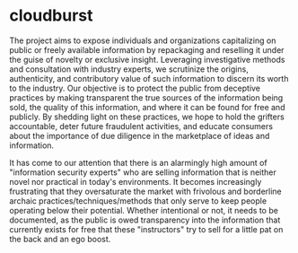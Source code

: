 # cloudburst
The project aims to expose individuals and organizations capitalizing on public or freely available information by repackaging and reselling it under the guise of novelty or exclusive insight. Leveraging investigative methods and consultation with industry experts, we scrutinize the origins, authenticity, and contributory value of such information to discern its worth to the industry. Our objective is to protect the public from deceptive practices by making transparent the true sources of the information being sold, the quality of this information, and where it can be found for free and publicly. By shedding light on these practices, we hope to hold the grifters accountable, deter future fraudulent activities, and educate consumers about the importance of due diligence in the marketplace of ideas and information.

It has come to our attention that there is an alarmingly high amount of "information security experts" who are selling information that is neither novel nor practical in today's environments. It becomes increasingly frustrating that they oversaturate the market with frivolous and borderline archaic practices/techniques/methods that only serve to keep people operating below their potential. Whether intentional or not, it needs to be documented, as the public is owed transparency into the information that currently exists for free that these "instructors" try to sell for a little pat on the back and an ego boost.

